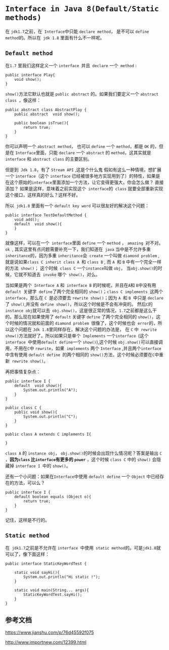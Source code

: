 # `Interface in Java 8(Default/Static methods)`

在 `jdk1.7`之前，在` Interface`中只能 `declare method`， 是不可以 `define method`的。所以在` jdk 1.8` 里面有什么不一样呢。



## `Default method`

在`1.7` 里我们这样定义一个 `interface `并且` declare` 一个` method` :

```
public interface Play{
    void show();
}
```



`show()`方法它默认也就是 `public abstract` 的。如果我们要定义一个 `abstract class `，像这样：

```
public abstract class AbstractPlay {
    public abstract  void show();

    public boolean isTrue(){
        return true;
    }
}
```

你可以声明一个 `abstract method`， 也可以 `define` 一个 `method`，都是 `OK` 的，但是在 `Interface`里面，只能 `declare` 一个 `abstract` 的 `method`，这其实就是 `interface` 和 `abstract class` 的主要区别。

但是到` Jdk 1.8`，有了 `Stream API` ,这是个什么鬼 
假如有这么一种情境，想扩展一个 `interface`（这个 `interface` 已经被很多地方实现用到了）的特性，如果是在这个原始的` interface `里面添加一个方法，让它变得更强大，你会怎么做？ 直接添加？ 如果是这样，意味着之前实现这个` interface`的` class` 就要全部重新实现这个接口，这样真的好么？这样不好。

所以` jdk1.8` 里面有一个 `default key word` 可以很友好的解决这个问题：

```
public interface TestDefaultMethod {
	void add();
	default  void show(){
	}
}
```

就像这样，可以在一个` interface`里面 `define` 一个 `method` ， `amazing `对不对。`ok `, 其实这里有点问题需要补充一下，我们知道在` java` 当中是不允许多重 `inheritance`的，因为多重 `inheritance`会` create` 一个叫做 `diamond problem` , 就是说如果`class C inherit class A `和 `class B` , 而 `A `和 `B` 中有一个完全一样的方法` show()`； 这个时候` class C` 一个` instance `叫做 `obj`， 当`obj.show()`的时候，它就不知道去` invoke` 哪个` show()`，对么。

当如果是两个` Interface A` 和` interface B` 的时候呢，并且在` A `和 `B`中没有用 `default `关键字` define`了两个完全相同的 `show()`；`class C implements `这两个 `interface`，那么在 `C `是必须要去 `rewrite show()`；因为 `A `和 `B `中只是 `declare `了 `show()`,并没有 `define show()`，所以这个时候是不会有冲突的。 然后` C `的` instance obj`就可以去` obj.show()`，这是很正常的情况，`1.7`之前都是这么干的。那么现在如果使用了 `default` 关键字 `define` 了两个完全相同的 `show()`，这个时候的情况就和前面的 `diamond problem `很像了，这个时候也会` error`的，所以这个问题在 `Jdk 1.8`里同样存在，解决这个问题的办法是， 在 `C` 中` rewrite show()`方法就好了。所以如果只是单个` Implements` 一个`interface `(这个`interface `中使用` default define `一个 `show()`),这个时候 `obj.show()`可以直接调用，不用在` C `中 `rewrite`，如果` implements` 两个 `Interface` ,并且两个`interface` 中含有使用 `default define `的两个相同的 `show()`方法，这个时候必须要在` C `中重新` rewrite show()`。

再把事情复杂点：

```
public interface I {
    default  void show(){
        System.out.println("A");
    }
}

public class C {
    public void show(){
        System.out.println("C");
    }
}

public class A extends C implements I{

}

```

`class A` 的 `instance obj`， `obj.show()`的时候会出现什么情况呢？答案是输出 `C` ，**因为`class` 比` interface `有更多的 `power`** ，这个时候 `class C` 中的 `show()` 会隐藏掉 `interface I `中的 `show()`。

还有一个小问题：如果在` Interface `中使用 `default define` 一个 `Object` 中已经存在的方法，可以么？

```
public interface I {
    default boolean equals (Object o){
        return true;
    }
}
```

记住，这样是不行的。



## `Static method`

在` jdk1.7`之前是不允许在 `interface `中使用` static method`的。可是` jdk1.8 `就可以了，像下面这样：

```
public interface StaticKeyWordTest {

    static void sayHi(){
        System.out.println("Hi static !");
    }

    static void main(String... args){
        StaticKeyWordTest.sayHi();
    }
}

```

## 参考文档

https://www.jianshu.com/p/76d45592f075

http://www.importnew.com/12399.html
